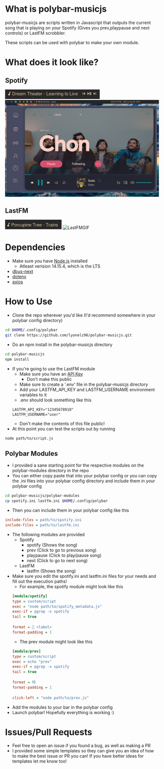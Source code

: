 # What is polybar-musicjs
polybar-musicjs are scripts written in Javascript that outputs the current 
song that is playing on your Spotify (Gives you prev,playpause and next
controls) or LastFM scrobbler.

These scripts can be used with polybar to make your own module.

# What does it look like?

## Spotify
![Spotify](screenshots/spotify.png)
![SpotifyGIF](screenshots/spotify.gif)

## LastFM
![LastFM](screenshots/lastfm.png)
![LastFMGIF](screenshots/lastfm.gif)

# Dependencies
  - Make sure you have [Node.js](https://nodejs.org/en/) installed 
    - Atleast verision 14.15.4, which is the LTS
  - [dbus-next](https://github.com/dbusjs/node-dbus-next)
  - [dotenv](https://github.com/motdotla/dotenv)
  - [axios](https://github.com/axios/axios)

# How to Use
  - Clone the repo wherever you'd like (I'd recommend somewhere in your 
  polybar config directory)
  ```bash
  cd $HOME/.config/polybar
  git clone https://github.com/lyonelz96/polybar-musicjs.git
  ```
  - Do an npm install in the polybar-musicjs directory
  ```bash
  cd polybar-musicjs
  npm install
  ```
  - If you're going to use the LastFM module
    - Make sure you have an [API Key](https://www.last.fm/api)
      - Don't make this public
    - Make sure to create a '.env' file in the polybar-musicjs directory
    - Add your LASTFM_API_KEY and LASTFM_USERNAME environment variables to it
    - .env should look something like this
    ```
    LASTFM_API_KEY="12345678910"
    LASTFM_USERNAME="user"
    ```
    - Don't make the contents of this file public!
  - At this point you can test the scripts out by running
  ```bash
  node path/to/script.js
  ```
## Polybar Modules
  - I provided a sane starting point for the respective modules on the
  polybar-modules directory in the repo
  - You can either copy paste that into your polybar config or you can copy
  the .ini files into your polybar config directory and include them in your
  polybar config
  ```bash
  cd polybar-musicjs/polybar-modules
  cp spotify.ini lastfm.ini $HOME/.config/polybar
  ```
  - Then you can include them in your polybar config like this
  ```ini
  include-files = path/to/spotify.ini
  include-files = path/to/lastfm.ini
  ```
  - The following modules are provided
    - Spotify
      - spotify (Shows the song)
      - prev (Click to go to previous song)
      - playpause (Click to play/pause song)
      - next (Click to go to next song)
    - LastFM
      - lastfm (Shows the song)
  - Make sure you edit the spotify.ini and lastfm.ini files for your needs and
  fill out the execution paths!
    - For example, the spotify module might look like this
    ```ini
    [module/spotify]
    type = custom/script
    exec = "node path/to/spotify_metadata.js"
    exec-if = pgrep -x spotify
    tail = true

    format =  <label>
    format-padding = 1
    ```
    - The prev module might look like this
    ```ini
    [module/prev]
    type = custom/script
    exec = echo "prev"
    exec-if = pgrep -x spotify
    tail = true

    format = 玲
    format-padding = 1

    click-left = "node path/to/prev.js"
    ```
  - Add the modules to your bar in the polybar config
  - Launch polybar! Hopefully everything is working :)

# Issues/Pull Requests
  - Feel free to open an issue if you found a bug, as well as making a PR
  - I provided some simple templates so they can give you an idea of how 
  to make the best issue or PR you can! If you have better ideas for templates
  let me know too!
